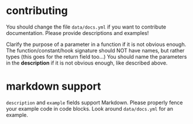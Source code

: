 # contributing

You should change the file `data/docs.yml` if you want to contribute documentation.
Please provide descriptions and examples!

Clarify the purpose of a parameter in a function if it is not obvious enough.
The function/constant/hook signature should NOT have names, but rather types (this goes for the return field too...)
You should name the parameters in the **description** if it is not obvious enough, like described above.

# markdown support

`description` and `example` fields support Markdown.
Please properly fence your example code in code blocks. Look around `data/docs.yml` for an example.